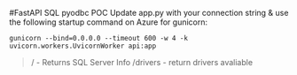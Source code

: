 #FastAPI SQL pyodbc POC
Update app.py with your connection string & use the following startup command on Azure for gunicorn:
```
gunicorn --bind=0.0.0.0 --timeout 600 -w 4 -k uvicorn.workers.UvicornWorker api:app
```
> / - Returns SQL Server Info
> /drivers - return drivers avaliable